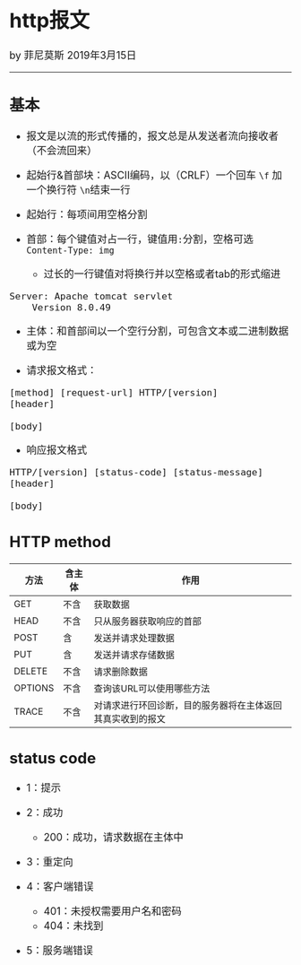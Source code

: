 <font size="4">

# http报文

by 菲尼莫斯 2019年3月15日 

---

## 基本

* 报文是以流的形式传播的，报文总是从发送者流向接收者（不会流回来）

* 起始行&首部块：ASCII编码，以（CRLF）一个回车 `\f` 加一个换行符 `\n`结束一行

* 起始行：每项间用空格分割

* 首部：每个键值对占一行，键值用`:`分割，空格可选 `Content-Type: img`
    * 过长的一行键值对将换行并以空格或者tab的形式缩进
```
Server: Apache tomcat servlet
    Version 8.0.49
```

* 主体：和首部间以一个空行分割，可包含文本或二进制数据或为空

* 请求报文格式：

```
[method] [request-url] HTTP/[version]  
[header]

[body]
```

* 响应报文格式

```
HTTP/[version] [status-code] [status-message]  
[header]

[body]
```

## HTTP method

|方法   |含主体|作用                     |
| --    | --      | --                      |
|GET    |不含     |获取数据                  |
|HEAD   |不含     |只从服务器获取响应的首部    |
|POST   |含       |发送并请求处理数据         |
|PUT    |含       |发送并请求存储数据         |
|DELETE |不含     |请求删除数据               |
|OPTIONS|不含     |查询该URL可以使用哪些方法   |
|TRACE  |不含     |对请求进行环回诊断，目的服务器将在主体返回其真实收到的报文|

## status code

* 1：提示

* 2：成功
    * 200：成功，请求数据在主体中

* 3：重定向

* 4：客户端错误
    * 401：未授权需要用户名和密码
    * 404：未找到

* 5：服务端错误

</font>